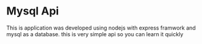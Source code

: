 # Mysql Api
This is application was developed using nodejs with express framwork and mysql as a database.
this is very simple api so you can learn it quickly


